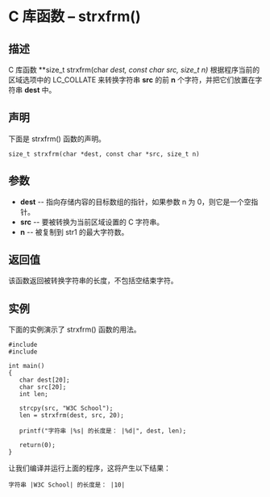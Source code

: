 # C 库函数 – strxfrm()


## 描述

C 库函数 **size_t strxfrm(char *dest, const char *src, size_t n)** 根据程序当前的区域选项中的 LC_COLLATE 来转换字符串 **src** 的前 **n** 个字符，并把它们放置在字符串 **dest** 中。

## 声明

下面是 strxfrm() 函数的声明。

    size_t strxfrm(char *dest, const char *src, size_t n)

## 参数

* **dest** \-- 指向存储内容的目标数组的指针，如果参数 n 为 0，则它是一个空指针。
* **src** \-- 要被转换为当前区域设置的 C 字符串。
* **n** \-- 被复制到 str1 的最大字符数。

## 返回值

该函数返回被转换字符串的长度，不包括空结束字符。

## 实例

下面的实例演示了 strxfrm() 函数的用法。

    #include 
    #include 

    int main()
    {
       char dest[20];
       char src[20];
       int len;

       strcpy(src, "W3C School");
       len = strxfrm(dest, src, 20);

       printf("字符串 |%s| 的长度是： |%d|", dest, len);

       return(0);
    }

让我们编译并运行上面的程序，这将产生以下结果：

    字符串 |W3C School| 的长度是： |10|
